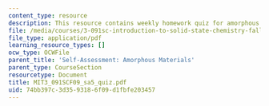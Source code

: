 ```yaml
---
content_type: resource
description: This resource contains weekly homework quiz for amorphous materials.
file: /media/courses/3-091sc-introduction-to-solid-state-chemistry-fall-2010/74bb397c3d3593186f09d1fbfe203457_MIT3_091SCF09_sa5_quiz.pdf
file_type: application/pdf
learning_resource_types: []
ocw_type: OCWFile
parent_title: 'Self-Assessment: Amorphous Materials'
parent_type: CourseSection
resourcetype: Document
title: MIT3_091SCF09_sa5_quiz.pdf
uid: 74bb397c-3d35-9318-6f09-d1fbfe203457
---
```

